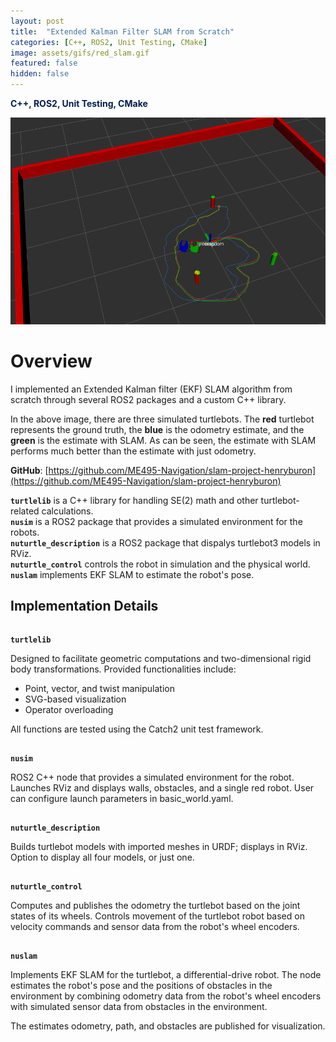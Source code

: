 ```yaml
---
layout: post
title:  "Extended Kalman Filter SLAM from Scratch"
categories: [C++, ROS2, Unit Testing, CMake]
image: assets/gifs/red_slam.gif
featured: false
hidden: false
---
```


**<span style="color:rgb(0, 30, 80)">C++, ROS2, Unit Testing, CMake</span>**


![SLAM](/assets/images/slam_img.png)

# Overview


I implemented an Extended Kalman filter (EKF) SLAM algorithm from scratch through several ROS2 packages and a custom C++ library.

In the above image, there are three simulated turtlebots. The **red** turtlebot represents the ground truth, the **blue** is the odometry estimate, and the **green** is the estimate with SLAM. As can be seen, the estimate with SLAM performs much better than the estimate with just odometry.

**GitHub**: [https://github.com/ME495-Navigation/slam-project-henryburon](https://github.com/ME495-Navigation/slam-project-henryburon)

**`turtlelib`** is a C++ library for handling SE(2) math and other turtlebot-related calculations.  
**`nusim`** is a ROS2 package that provides a simulated environment for the robots.  
**`nuturtle_description`** is a ROS2 package that dispalys turtlebot3 models in RViz.  
**`nuturtle_control`** controls the robot in simulation and the physical world.  
**`nuslam`** implements EKF SLAM to estimate the robot's pose.  

<!-- ## Extended Kalman Filter SLAM

EKF SLAM estimates the robot's pose (position and orientation) as it constructs a map of its environment.

The algorithm works by -->




## Implementation Details

<div style="background-color: white; height: 1px;"></div>

**`turtlelib`**

Designed to facilitate geometric computations and two-dimensional rigid body transformations. Provided functionalities include:  
* Point, vector, and twist manipulation
* SVG-based visualization
* Operator overloading

All functions are tested using the Catch2 unit test framework.

<div style="background-color: white; height: 1px;"></div>

**`nusim`**  

ROS2 C++ node that provides a simulated environment for the robot. Launches RViz and displays walls, obstacles, and a single red robot. User can configure launch parameters in basic_world.yaml.

<div style="background-color: white; height: 1px;"></div>

**`nuturtle_description`**    

Builds turtlebot models with imported meshes in URDF; displays in RViz. Option to display all four models, or just one.

<div style="background-color: white; height: 1px;"></div>

**`nuturtle_control`**

Computes and publishes the odometry the turtlebot based on the joint states of its wheels. Controls movement of the turtlebot robot based on velocity commands and sensor data from the robot's wheel encoders. 

<div style="background-color: white; height: 1px;"></div>

**`nuslam`**

Implements EKF SLAM for the turtlebot, a differential-drive robot. The node estimates the robot's pose and the positions of obstacles in the environment by combining odometry data from the robot's wheel encoders with simulated sensor data from obstacles in the environment.

The estimates odometry, path, and obstacles are published for visualization.
